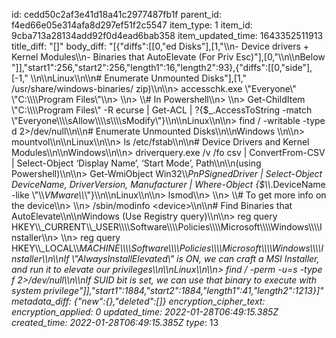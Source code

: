 id: cedd50c2af3e41d18a41c2977487fb1f
parent_id: f4ed66e05e314afa8d297ef51f2c5547
item_type: 1
item_id: 9cba713a28134add92f0d4ead6bab358
item_updated_time: 1643352511913
title_diff: "[]"
body_diff: "[{\"diffs\":[[0,\"ed Disks\"],[1,\"\\\n- Device drivers + Kernel Modules\\\n- Binaries that AutoElevate (For Priv Esc)\"],[0,\"\\\n\\\nBelow \"]],\"start1\":256,\"start2\":256,\"length1\":16,\"length2\":93},{\"diffs\":[[0,\"side\"],[-1,\" \\\n\\\nLinux\\\n\\\n# Enumerate Unmounted Disks\"],[1,\" /usr/share/windows-binaries/ zip)\\\n\\\n> accesschk.exe \\\"Everyone\\\" \\\"C:\\\\\\\\Program Files\\\"\\\n> \\\n> \\\\# In Powershell\\\n> \\\n> Get-ChildItem \\\"C:\\\\\\\\Program Files\\\" -R ecurse | Get-ACL | ?{$_.AccessToString -match \\\"Everyone\\\\\\\\sAllow\\\\\\\\s\\\\\\\\sModify\\\"}\\\n\\\nLinux\\\n\\\n> find / -writable -type d 2>/dev/null\\\n\\\n# Enumerate Unmounted Disks\\\n\\\nWindows \\\n\\\n> mountvol\\\n\\\nLinux\\\n\\\n> ls /etc/fstab\\\n\\\n# Device Drivers and Kernel Modules\\\n\\\nWindows\\\n\\\n> driverquery.exe /v /fo csv | ConvertFrom-CSV | Select-Object ‘Display Name’, ‘Start Mode’, Path\\\n\\\n(using Powershell)\\\n\\\n> Get-WmiObject Win32\\\\_PnPSignedDriver | Select-Object DeviceName, DriverVersion, Manufacturer | Where-Object {$\\\\_.DeviceName -like \\\"\\\\*VMware\\\\*\\\"}\\\n\\\nLinux\\\n\\\n> lsmod\\\n> \\\n> \\\\# To get more info on the device\\\n> \\\n> /sbin/modinfo &lt;device&gt;\\\n\\\n# Find Binaries that AutoElevate\\\n\\\nWindows (Use Registry query)\\\n\\\n> reg query HKEY\\\\_CURRENT\\\\_USER\\\\\\\\Software\\\\\\\\Policies\\\\\\\\Microsoft\\\\\\\\Windows\\\\\\\\Installer\\\n> \\\n> reg query HKEY\\\\_LOCAL\\\\_MACHINE\\\\\\\\Software\\\\\\\\Policies\\\\\\\\Microsoft\\\\\\\\Windows\\\\\\\\Installer\\\n\\\nIf \\\"AlwaysInstallElevated\\\" is ON, we can craft a MSI Installer, and run it to elevate our privileges\\\n\\\nLinux\\\n\\\n> find / -perm -u=s -type f 2>/dev/null\\\n\\\nIf SUID bit is set, we can use that binary to execute with system privilege\"]],\"start1\":1884,\"start2\":1884,\"length1\":41,\"length2\":1213}]"
metadata_diff: {"new":{},"deleted":[]}
encryption_cipher_text: 
encryption_applied: 0
updated_time: 2022-01-28T06:49:15.385Z
created_time: 2022-01-28T06:49:15.385Z
type_: 13